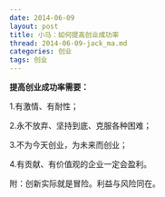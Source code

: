 ```yaml
---
date: 2014-06-09
layout: post
title: 小马：如何提高创业成功率
thread: 2014-06-09-jack_ma.md
categories: 创业
tags: 创业
---
```



**提高创业成功率需要：**

1.有激情、有耐性；

2.永不放弃、坚持到底、克服各种困难；

3.不为今天创业，为未来而创业；

4.有贡献、有价值观的企业一定会盈利。

附：创新实际就是冒险。利益与风险同在。

